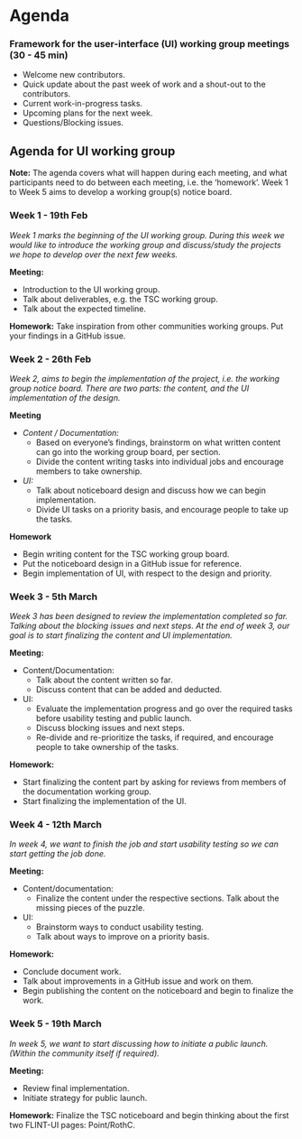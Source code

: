 # Agenda

### Framework for the user-interface (UI) working group meetings (30 - 45 min)

- Welcome new contributors.
- Quick update about the past week of work and a shout-out to the contributors.
- Current work-in-progress tasks.
- Upcoming plans for the next week.
- Questions/Blocking issues.

## Agenda for UI working group

**Note:** The agenda covers what will happen during each meeting, and what participants need to do between each meeting, i.e. the ‘homework’. Week 1 to Week 5 aims to develop a working group(s) notice board.

### Week 1 - 19th Feb

*Week 1 marks the beginning of the UI working group. During this week we would like to introduce the working group and discuss/study the projects we hope to develop over the next few weeks.*

**Meeting:**

- Introduction to the UI working group.
- Talk about deliverables, e.g. the TSC working group.
- Talk about the expected timeline.

**Homework:**
Take inspiration from other communities working groups. Put your findings in a GitHub issue.

### Week 2 - 26th Feb

*Week 2, aims to begin the implementation of the project, i.e. the working group notice board. There are two parts: the content, and the UI implementation of the design.*

**Meeting**

- *Content / Documentation:*
  - Based on everyone’s findings, brainstorm on what written content can go into the working group board, per section.
  - Divide the content writing tasks into individual jobs and encourage members to take ownership.
- *UI:*
  - Talk about noticeboard design and discuss how we can begin implementation.
  - Divide UI tasks on a priority basis, and encourage people to take up the tasks.

**Homework**

- Begin writing content for the TSC working group board.
- Put the noticeboard design in a GitHub issue for reference.
- Begin implementation of UI, with respect to the design and priority.

### Week 3 - 5th March

*Week 3 has been designed to review the implementation completed so far. Talking about the blocking issues and next steps. At the end of week 3, our goal is to start finalizing the content and UI implementation.*

**Meeting:**

- Content/Documentation:
  - Talk about the content written so far.
  - Discuss content that can be added and deducted.
- UI:
  - Evaluate the implementation progress and go over the required tasks before usability testing and public launch.
  - Discuss blocking issues and next steps.
  - Re-divide and re-prioritize the tasks, if required, and encourage people to take ownership of the tasks.

**Homework:**

- Start finalizing the content part by asking for reviews from members of the documentation working group.
- Start finalizing the implementation of the UI.

### Week 4 - 12th March

*In week 4, we want to finish the job and start usability testing so we can start getting the job done.*

**Meeting:**

- Content/documentation:
  - Finalize the content under the respective sections. Talk about the missing pieces of the puzzle.
- UI:
  - Brainstorm ways to conduct usability testing.
  - Talk about ways to improve on a priority basis.

**Homework:**

- Conclude document work.
- Talk about improvements in a GitHub issue and work on them.
- Begin publishing the content on the noticeboard and begin to finalize the work.

### Week 5 - 19th March

*In week 5, we want to start discussing how to initiate a public launch. (Within the community itself if required).*

**Meeting:**

- Review final implementation.
- Initiate strategy for public launch.

**Homework:**
Finalize the TSC noticeboard and begin thinking about the first two FLINT-UI pages: Point/RothC.

